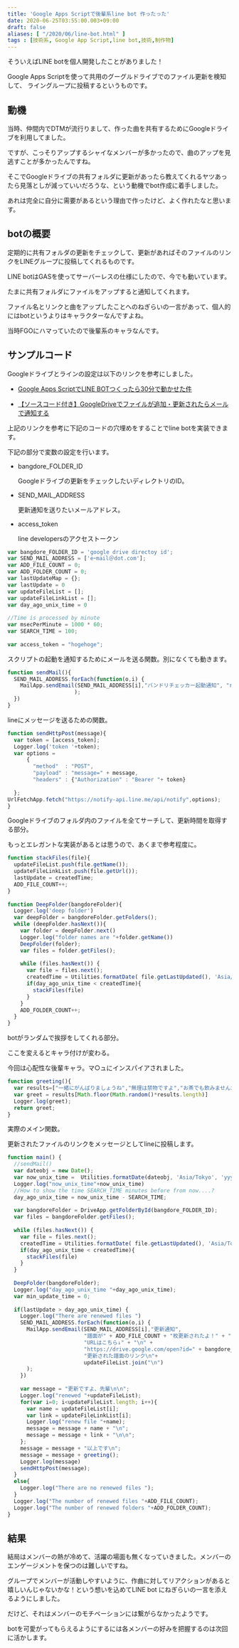 ```yaml
---
title: 'Google Apps Scriptで後輩系line bot 作ったった'
date: 2020-06-25T03:55:00.003+09:00
draft: false
aliases: [ "/2020/06/line-bot.html" ]
tags : [技術系, Google App Script,line bot,技術,制作物]
---
```


そういえばLINE botを個人開発したことがありました！

Google Apps Scriptを使って共用のグーグルドライブでのファイル更新を検知して、
ライングループに投稿するというものです。

## 動機

当時、仲間内でDTMが流行りまして、作った曲を共有するためにGoogleドライブを利用してました。

ですが、こっそりアップするシャイなメンバーが多かったので、曲のアップを見逃すことが多かったんですね。

そこでGoogleドライブの共有フォルダに更新があったら教えてくれるヤツあったら見落としが減っていいだろうな、という動機でbot作成に着手しました。

あれは完全に自分に需要があるという理由で作ったけど、よく作れたなと思います。

## botの概要

定期的に共有フォルダの更新をチェックして、更新があればそのファイルのリンクをLINEグループに投稿してくれるものです。

LINE botはGASを使ってサーバーレスの仕様にしたので、今でも動いています。

たまに共有フォルダにファイルをアップすると通知してくれます。

ファイル名とリンクと曲をアップしたことへのねぎらいの一言があって、個人的にはbotというよりはキャラクターなんですよね。

当時FGOにハマっていたので後輩系のキャラなんです。

## サンプルコード


Googleドライブとラインの設定は以下のリンクを参考にしました。

*   [Google Apps ScriptでLINE BOTつくったら30分で動かせた件](https://qiita.com/hakshu/items/55c2584cf82718f47464)
    
*   [【ソースコード付き】GoogleDriveでファイルが追加・更新されたらメールで通知する](https://boomin.yokohama/archives/797)
    

上記のリンクを参考に下記のコードの穴埋めをすることでline botを実装できます。

下記の部分で変数の設定を行います。

*   bangdore\_FOLDER\_ID
    
    Googleドライブの更新をチェックしたいディレクトリのID。
    

*   SEND\_MAIL\_ADDRESS
    
    更新通知を送りたいメールアドレス。
    
*   access\_token
    
    line developersのアクセストークン
    

```js
var bangdore_FOLDER_ID = 'google drive directoy id';  
var SEND_MAIL_ADDRESS = ['eｰmail＠dot.com'];  
var ADD_FILE_COUNT = 0;  
var ADD_FOLDER_COUNT = 0;  
var lastUpdateMap = {};  
var lastUpdate = 0  
var updateFileList = [];  
var updateFileLinkList = [];  
var day_ago_unix_time = 0  
  
//Time is processed by minute  
var msecPerMinute = 1000 * 60;  
var SEARCH_TIME = 100;  
  
var access_token = "hogehoge";  

```

スクリプトの起動を通知するためにメールを送る関数。別になくても動きます。

```js
function sendMail(){  
  SEND_MAIL_ADDRESS.forEach(function(o,i) {  
    MailApp.sendEmail(SEND_MAIL_ADDRESS[i],"バンドリチェッカー起動通知", "run bandre checker"  
                     );  
  })  
}
```

lineにメッセージを送るための関数。

```js
function sendHttpPost(message){  
  var token = [access_token];  
  Logger.log('token '+token);  
  var options =  
      {  
        "method"  : "POST",  
        "payload" : "message=" + message,  
        "headers" : {"Authorization" : "Bearer "+ token}  
  
  };  
UrlFetchApp.fetch("https://notify-api.line.me/api/notify",options);  
}  

```

Googleドライブのフォルダ内のファイルを全てサーチして、更新時間を取得する部分。

もっとエレガントな実装があるとは思うので、あくまで参考程度に。

```js
function stackFiles(file){  
  updateFileList.push(file.getName());  
  updateFileLinkList.push(file.getUrl());  
  lastUpdate = createdTime;  
  ADD_FILE_COUNT++;  
}  
  
function DeepFolder(bangdoreFolder){  
  Logger.log('deep folder')  
  var deepFolder = bangdoreFolder.getFolders();  
  while (deepFolder.hasNext()){  
    var folder = deepFolder.next()  
    Logger.log("folder names are "+folder.getName())  
    DeepFolder(folder);  
    var files = folder.getFiles();  
  
    while (files.hasNext()) {  
      var file = files.next();  
      createdTime = Utilities.formatDate( file.getLastUpdated(), 'Asia/Tokyo', 'yyyyMMddHHmm');  
      if(day_ago_unix_time < createdTime){  
        stackFiles(file)  
      }  
    }  
    ADD_FOLDER_COUNT++;  
  }  
}
```

botがランダムで挨拶をしてくれる部分。

ここを変えるとキャラ付けが変わる。

今回は心配性な後輩キャラ。マ○ュにインスパイアされました。

```js
function greeting(){  
  var results=["一緒にがんばりましょうね","無理は禁物ですよ","お茶でも飲みませんか？","私はちゃんと分かってますから","食事はきちんと取りましょうね","頑張ってますね","いい加減にしましょうね？"];  
  var greet = results[Math.floor(Math.random()*results.length)]  
  Logger.log(greet);  
  return greet;  
}
```

実際のメイン関数。

更新されたファイルのリンクをメッセージとしてlineに投稿します。

```js
function main() {  
  //sendMail()  
  var dateobj = new Date();  
  var now_unix_time =  Utilities.formatDate(dateobj, 'Asia/Tokyo', 'yyyyMMddHHmm');  
  Logger.log("now_unix_time"+now_unix_time)  
  //How to show the time SEARCH_TIME minutes before from now....?  
  day_ago_unix_time = now_unix_time - SEARCH_TIME;  
  
  var bangdoreFolder = DriveApp.getFolderById(bangdore_FOLDER_ID);  
  var files = bangdoreFolder.getFiles();    
  
  while (files.hasNext()) {  
    var file = files.next();  
    createdTime = Utilities.formatDate( file.getLastUpdated(), 'Asia/Tokyo', 'yyyyMMddHHmm');  
    if(day_ago_unix_time < createdTime){  
      stackFiles(file)  
    }      
  }  
  
  DeepFolder(bangdoreFolder);  
  Logger.log("day_ago_unix_time "+day_ago_unix_time);  
  var min_update_time = 0;  
  
  if(lastUpdate > day_ago_unix_time) {  
    Logger.log("There are renewed files ")  
    SEND_MAIL_ADDRESS.forEach(function(o,i) {  
      MailApp.sendEmail(SEND_MAIL_ADDRESS[i],"更新通知",  
                        "譜面が" + ADD_FILE_COUNT + "枚更新されたよ！" + "\n\n" +  
                        "URLはこちら↓" + "\n" +  
                        "https://drive.google.com/open?id=" + bangdore_FOLDER_ID + "\n\n" +  
                        "更新された譜面のリンク\n"+  
                        updateFileList.join("\n")  
      );  
    })  
  
    var message = "更新ですよ、先輩\n\n";  
    Logger.log("renewed "+updateFileList);  
    for(var i=0; i<updateFileList.length; i++){  
      var name = updateFileList[i];  
      var link = updateFileLinkList[i];  
      Logger.log("renew file "+name);  
      message = message + name + "\n";  
      message = message + link + "\n\n";  
    };  
    message = message + "以上です\n";  
    message = message + greeting();  
    Logger.log(message)  
    sendHttpPost(message);  
  }  
  else{  
    Logger.log("There are no renewed files ");  
  }  
  Logger.log("The number of renewed files "+ADD_FILE_COUNT);  
  Logger.log("The number of renewed folders "+ADD_FOLDER_COUNT);  
}  

```

## 結果

結局はメンバーの熱が冷めて、活躍の場面も無くなっていきました。メンバーのエンゲージメントを保つのは難しいですね。

グループでメンバーが活動しやすいように、作曲に対してリアクションがあると嬉しいんじゃないかな！という想いを込めてLINE bot にねぎらいの一言を添えるようにしました。

だけど、それはメンバーのモチベーションには繋がらなかったようです。

botを可愛がってもらえるようにするには各メンバーの好みを把握するのは次回に活かします。